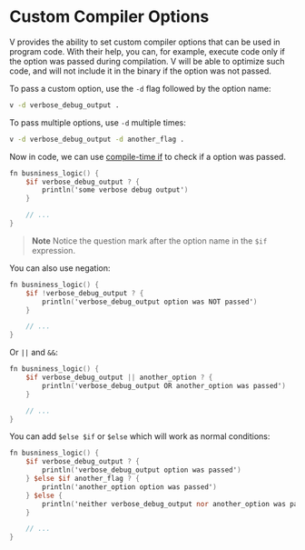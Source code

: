 # Custom Compiler Options

V provides the ability to set custom compiler options that can be used in program code.
With their help, you can, for example, execute code only if the option was
passed during compilation.
V will be able to optimize such code, and will not include it in the binary if the option was not
passed.

To pass a custom option, use the `-d` flag followed by the option name:

```bash
v -d verbose_debug_output .
```

To pass multiple options, use `-d` multiple times:

```bash
v -d verbose_debug_output -d another_flag .
```

Now in code, we can use
[compile-time if](./compile-time/control-flow.md#if-expression)
to check if a option was passed.

```v ignore
fn busniness_logic() {
	$if verbose_debug_output ? {
		println('some verbose debug output')
	}

	// ...
}
```

> **Note**
> Notice the question mark after the option name in the `$if` expression.

You can also use negation:

```v ignore
fn busniness_logic() {
	$if !verbose_debug_output ? {
		println('verbose_debug_output option was NOT passed')
	}

	// ...
}
```

Or `||` and `&&`:

```v ignore
fn busniness_logic() {
	$if verbose_debug_output || another_option ? {
		println('verbose_debug_output OR another_option was passed')
	}

	// ...
}
```

You can add `$else $if` or `$else` which will work as normal conditions:

```v ignore
fn busniness_logic() {
	$if verbose_debug_output ? {
		println('verbose_debug_output option was passed')
	} $else $if another_flag ? {
		println('another_option option was passed')
	} $else {
		println('neither verbose_debug_output nor another_option was passed')
	}

	// ...
}
```
